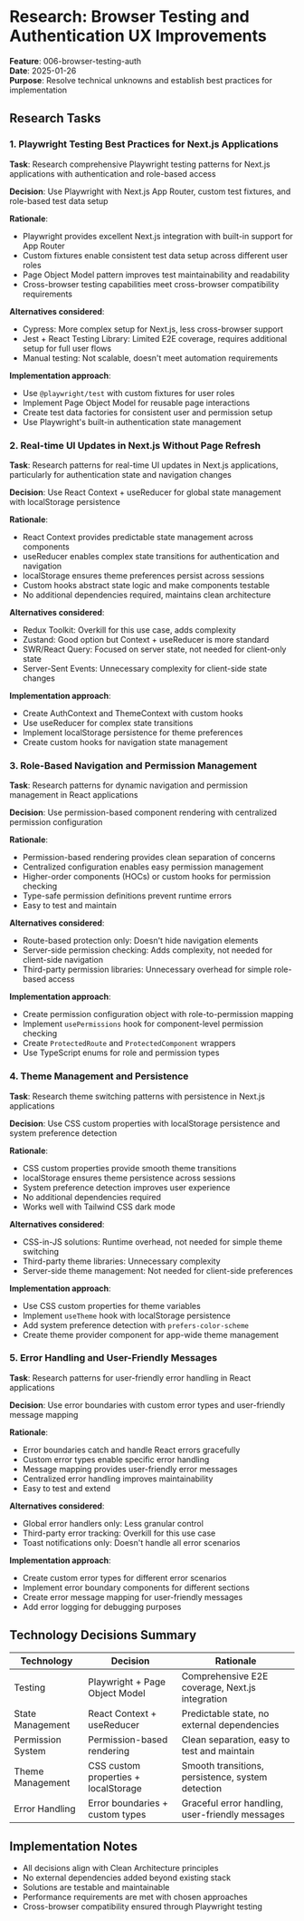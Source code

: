 # Research: Browser Testing and Authentication UX Improvements

**Feature**: 006-browser-testing-auth  
**Date**: 2025-01-26  
**Purpose**: Resolve technical unknowns and establish best practices for implementation

## Research Tasks

### 1. Playwright Testing Best Practices for Next.js Applications

**Task**: Research comprehensive Playwright testing patterns for Next.js applications with authentication and role-based access

**Decision**: Use Playwright with Next.js App Router, custom test fixtures, and role-based test data setup

**Rationale**:

- Playwright provides excellent Next.js integration with built-in support for App Router
- Custom fixtures enable consistent test data setup across different user roles
- Page Object Model pattern improves test maintainability and readability
- Cross-browser testing capabilities meet cross-browser compatibility requirements

**Alternatives considered**:

- Cypress: More complex setup for Next.js, less cross-browser support
- Jest + React Testing Library: Limited E2E coverage, requires additional setup for full user flows
- Manual testing: Not scalable, doesn't meet automation requirements

**Implementation approach**:

- Use `@playwright/test` with custom fixtures for user roles
- Implement Page Object Model for reusable page interactions
- Create test data factories for consistent user and permission setup
- Use Playwright's built-in authentication state management

### 2. Real-time UI Updates in Next.js Without Page Refresh

**Task**: Research patterns for real-time UI updates in Next.js applications, particularly for authentication state and navigation changes

**Decision**: Use React Context + useReducer for global state management with localStorage persistence

**Rationale**:

- React Context provides predictable state management across components
- useReducer enables complex state transitions for authentication and navigation
- localStorage ensures theme preferences persist across sessions
- Custom hooks abstract state logic and make components testable
- No additional dependencies required, maintains clean architecture

**Alternatives considered**:

- Redux Toolkit: Overkill for this use case, adds complexity
- Zustand: Good option but Context + useReducer is more standard
- SWR/React Query: Focused on server state, not needed for client-only state
- Server-Sent Events: Unnecessary complexity for client-side state changes

**Implementation approach**:

- Create AuthContext and ThemeContext with custom hooks
- Use useReducer for complex state transitions
- Implement localStorage persistence for theme preferences
- Create custom hooks for navigation state management

### 3. Role-Based Navigation and Permission Management

**Task**: Research patterns for dynamic navigation and permission management in React applications

**Decision**: Use permission-based component rendering with centralized permission configuration

**Rationale**:

- Permission-based rendering provides clean separation of concerns
- Centralized configuration enables easy permission management
- Higher-order components (HOCs) or custom hooks for permission checking
- Type-safe permission definitions prevent runtime errors
- Easy to test and maintain

**Alternatives considered**:

- Route-based protection only: Doesn't hide navigation elements
- Server-side permission checking: Adds complexity, not needed for client-side navigation
- Third-party permission libraries: Unnecessary overhead for simple role-based access

**Implementation approach**:

- Create permission configuration object with role-to-permission mapping
- Implement `usePermissions` hook for component-level permission checking
- Create `ProtectedRoute` and `ProtectedComponent` wrappers
- Use TypeScript enums for role and permission types

### 4. Theme Management and Persistence

**Task**: Research theme switching patterns with persistence in Next.js applications

**Decision**: Use CSS custom properties with localStorage persistence and system preference detection

**Rationale**:

- CSS custom properties provide smooth theme transitions
- localStorage ensures theme persistence across sessions
- System preference detection improves user experience
- No additional dependencies required
- Works well with Tailwind CSS dark mode

**Alternatives considered**:

- CSS-in-JS solutions: Runtime overhead, not needed for simple theme switching
- Third-party theme libraries: Unnecessary complexity
- Server-side theme management: Not needed for client-side preferences

**Implementation approach**:

- Use CSS custom properties for theme variables
- Implement `useTheme` hook with localStorage persistence
- Add system preference detection with `prefers-color-scheme`
- Create theme provider component for app-wide theme management

### 5. Error Handling and User-Friendly Messages

**Task**: Research patterns for user-friendly error handling in React applications

**Decision**: Use error boundaries with custom error types and user-friendly message mapping

**Rationale**:

- Error boundaries catch and handle React errors gracefully
- Custom error types enable specific error handling
- Message mapping provides user-friendly error messages
- Centralized error handling improves maintainability
- Easy to test and extend

**Alternatives considered**:

- Global error handlers only: Less granular control
- Third-party error tracking: Overkill for this use case
- Toast notifications only: Doesn't handle all error scenarios

**Implementation approach**:

- Create custom error types for different error scenarios
- Implement error boundary components for different sections
- Create error message mapping for user-friendly messages
- Add error logging for debugging purposes

## Technology Decisions Summary

| Technology        | Decision                             | Rationale                                         |
| ----------------- | ------------------------------------ | ------------------------------------------------- |
| Testing           | Playwright + Page Object Model       | Comprehensive E2E coverage, Next.js integration   |
| State Management  | React Context + useReducer           | Predictable state, no external dependencies       |
| Permission System | Permission-based rendering           | Clean separation, easy to test and maintain       |
| Theme Management  | CSS custom properties + localStorage | Smooth transitions, persistence, system detection |
| Error Handling    | Error boundaries + custom types      | Graceful error handling, user-friendly messages   |

## Implementation Notes

- All decisions align with Clean Architecture principles
- No external dependencies added beyond existing stack
- Solutions are testable and maintainable
- Performance requirements are met with chosen approaches
- Cross-browser compatibility ensured through Playwright testing
